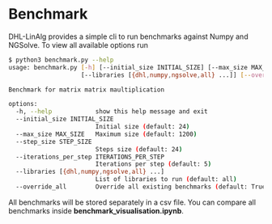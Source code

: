 # Benchmark

DHL-LinAlg provides a simple cli to run benchmarks against Numpy and NGSolve. To view all available options run 

```bash
$ python3 benchmark.py --help
usage: benchmark.py [-h] [--initial_size INITIAL_SIZE] [--max_size MAX_SIZE] [--step_size STEP_SIZE] [--iterations_per_step ITERATIONS_PER_STEP]
                    [--libraries [{dhl,numpy,ngsolve,all} ...]] [--override_all]

Benchmark for matrix matrix maultiplication

options:
  -h, --help            show this help message and exit
  --initial_size INITIAL_SIZE
                        Initial size (default: 24)
  --max_size MAX_SIZE   Maximum size (default: 1200)
  --step_size STEP_SIZE
                        Steps size (default: 24)
  --iterations_per_step ITERATIONS_PER_STEP
                        Iterations per step (default: 5)
  --libraries [{dhl,numpy,ngsolve,all} ...]
                        List of libraries to run (default: all)
  --override_all        Override all existing benchmarks (default: True)
```

All benchmarks will be stored separately in a csv file. You can compare all benchmarks inside **benchmark_visualisation.ipynb**.
